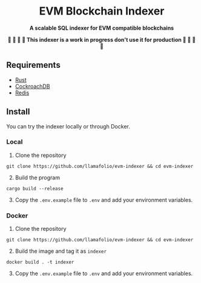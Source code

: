 <h1 align="center">
<strong>EVM Blockchain Indexer</strong>
</h1>
<p align="center">
<strong>A scalable SQL indexer for EVM compatible blockchains</strong>
</p>

<p align="center">
<strong>🚧 🚨 🚧 🚨 This indexer is a work in progress don't use it for production 🚧 🚨 🚧 🚨</strong>
</p>

## Requirements

- [Rust](https://www.rust-lang.org/tools/install)
- [CockroachDB](https://www.cockroachlabs.com/)
- [Redis](https://redis.io/)

## Install

You can try the indexer locally or through Docker.

### Local

1. Clone the repository

```
git clone https://github.com/llamafolio/evm-indexer && cd evm-indexer
```

2. Build the program

```
cargo build --release
```

3. Copy the `.env.example` file to `.env` and add your environment variables.

### Docker

1. Clone the repository

```
git clone https://github.com/llamafolio/evm-indexer && cd evm-indexer
```

2. Build the image and tag it as `indexer`

```
docker build . -t indexer
```

3. Copy the `.env.example` file to `.env` and add your environment variables.
